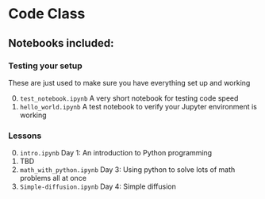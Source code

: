 # Code Class

## Notebooks included:

### Testing your setup

These are just used to make sure you have everything set up and working

0. `test_notebook.ipynb` A very short notebook for testing code speed
1. `hello_world.ipynb` A test notebook to verify your Jupyter environment is working

### Lessons
0. `intro.ipynb` Day 1: An introduction to Python programming
1. TBD
2. `math_with_python.ipynb` Day 3: Using python to solve lots of math problems all at once
3. `Simple-diffusion.ipynb` Day 4: Simple diffusion

